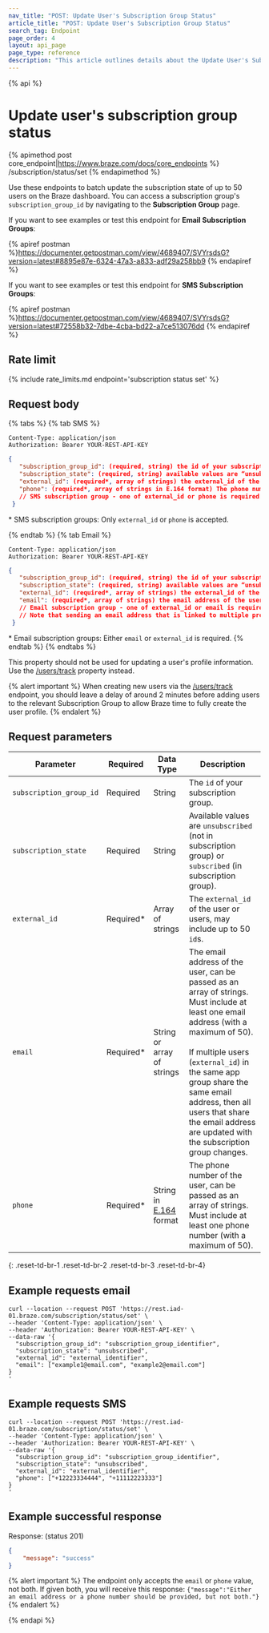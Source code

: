 ```yaml
---
nav_title: "POST: Update User's Subscription Group Status"
article_title: "POST: Update User's Subscription Group Status"
search_tag: Endpoint
page_order: 4
layout: api_page
page_type: reference
description: "This article outlines details about the Update User's Subscription Group Status Braze endpoint."
---
```

{% api %}
# Update user's subscription group status
{% apimethod post core_endpoint|https://www.braze.com/docs/core_endpoints %} 
/subscription/status/set
{% endapimethod %}

Use these endpoints to batch update the subscription state of up to 50 users on the Braze dashboard. You can access a subscription group's `subscription_group_id` by navigating to the **Subscription Group** page.

If you want to see examples or test this endpoint for **Email Subscription Groups**:

{% apiref postman %}https://documenter.getpostman.com/view/4689407/SVYrsdsG?version=latest#8895e87e-6324-47a3-a833-adf29a258bb9 {% endapiref %}

If you want to see examples or test this endpoint for **SMS Subscription Groups**:

{% apiref postman %}https://documenter.getpostman.com/view/4689407/SVYrsdsG?version=latest#72558b32-7dbe-4cba-bd22-a7ce513076dd {% endapiref %}

## Rate limit

{% include rate_limits.md endpoint='subscription status set' %}

## Request body

{% tabs %}
{% tab SMS %}
```
Content-Type: application/json
Authorization: Bearer YOUR-REST-API-KEY
```

```json
{
   "subscription_group_id": (required, string) the id of your subscription group,
   "subscription_state": (required, string) available values are “unsubscribed” (not in subscription group) or “subscribed” (in subscription group),
   "external_id": (required*, array of strings) the external_id of the user or users, may include up to 50 ids,
   "phone": (required*, array of strings in E.164 format) The phone number of the user (must include at least one phone number and at most 50 phone numbers),
   // SMS subscription group - one of external_id or phone is required
 }
```
\* SMS subscription groups: Only `external_id` or `phone` is accepted.

{% endtab %}
{% tab Email %}
```
Content-Type: application/json
Authorization: Bearer YOUR-REST-API-KEY
```

```json
{
   "subscription_group_id": (required, string) the id of your subscription group,
   "subscription_state": (required, string) available values are “unsubscribed” (not in subscription group) or “subscribed” (in subscription group),
   "external_id": (required*, array of strings) the external_id of the user or users, may include up to 50 ids,
   "email": (required*, array of strings) the email address of the user (must include at least one email and at most 50 emails),
   // Email subscription group - one of external_id or email is required
   // Note that sending an email address that is linked to multiple profiles will update all relevant profiles
 }
```
\* Email subscription groups: Either `email` or `external_id` is required.
{% endtab %}
{% endtabs %}

This property should not be used for updating a user's profile information. Use the [/users/track]({{site.baseurl}}/api/endpoints/user_data/post_user_track/) property instead.

{% alert important %}
When creating new users via the [/users/track]({{site.baseurl}}/api/endpoints/user_data/post_user_track/) endpoint, you should leave a delay of around 2 minutes before adding users to the relevant Subscription Group to allow Braze time to fully create the user profile.
{% endalert %}

## Request parameters

| Parameter | Required | Data Type | Description |
|---|---|---|---|
| `subscription_group_id` | Required | String | The `id` of your subscription group. |
| `subscription_state` | Required | String | Available values are `unsubscribed` (not in subscription group) or `subscribed` (in subscription group). |
| `external_id` | Required* | Array of strings | The `external_id` of the user or users, may include up to 50 `id`s. |
| `email` | Required* | String or array of strings | The email address of the user, can be passed as an array of strings. Must include at least one email address (with a maximum of 50). <br><br>If multiple users (`external_id`) in the same app group share the same email address, then all users that share the email address are updated with the subscription group changes. |
| `phone` | Required* | String in [E.164](https://en.wikipedia.org/wiki/E.164) format | The phone number of the user, can be passed as an array of strings. Must include at least one phone number (with a maximum of 50). |
{: .reset-td-br-1 .reset-td-br-2 .reset-td-br-3  .reset-td-br-4}

## Example requests email
```
curl --location --request POST 'https://rest.iad-01.braze.com/subscription/status/set' \
--header 'Content-Type: application/json' \
--header 'Authorization: Bearer YOUR-REST-API-KEY' \
--data-raw '{
  "subscription_group_id": "subscription_group_identifier",
  "subscription_state": "unsubscribed",
  "external_id": "external_identifier",
  "email": ["example1@email.com", "example2@email.com"]
}
'
```

## Example requests SMS
```
curl --location --request POST 'https://rest.iad-01.braze.com/subscription/status/set' \
--header 'Content-Type: application/json' \
--header 'Authorization: Bearer YOUR-REST-API-KEY' \
--data-raw '{
  "subscription_group_id": "subscription_group_identifier",
  "subscription_state": "unsubscribed",
  "external_id": "external_identifier",
  "phone": ["+12223334444", "+11112223333"]
}
'
```

## Example successful response

Response: (status 201)

```json
{
    "message": "success"
}
```

{% alert important %}
The endpoint only accepts the `email` or `phone` value, not both. If given both, you will receive this response: `{"message":"Either an email address or a phone number should be provided, but not both."}`
{% endalert %}

{% endapi %}

